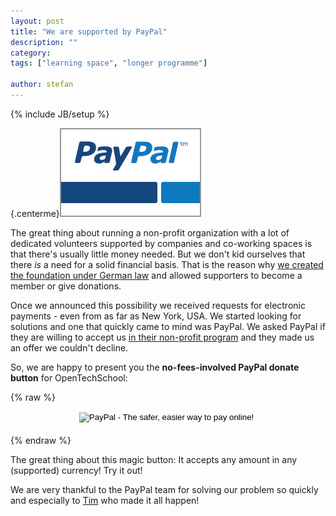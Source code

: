 ```yaml
---
layout: post
title: "We are supported by PayPal"
description: ""
category: 
tags: ["learning space", "longer programme"]

author: stefan
---
```

{% include JB/setup %}

{.centerme}![PayPal Logo](/assets/content/2013-06-05_paypal_logo.jpg)

The great thing about running a non-profit organization with a lot of dedicated volunteers supported by companies and co-working spaces is that there's usually little money needed. But we don't kid ourselves that there *is* a need for a solid financial basis. That is the reason why [we created the foundation under German law](/2013/05/opentechschool-is-now-a-foundation.html) and allowed supporters to become a member or give donations.

Once we announced this possibility we received requests for electronic payments - even from as far as New York, USA. We started looking for solutions and one that quickly came to mind was PayPal. We asked PayPal if they are willing to accept us [in their non-profit program](https://www.paypal.com/webapps/mpp/donations) and they made us an offer we couldn't decline.

So, we are happy to present you the **no-fees-involved PayPal donate button** for OpenTechSchool:

{% raw %}
<div style="text-align:center; margin-bottom: 20px;">
	<form action="https://www.paypal.com/cgi-bin/webscr" method="post" target="_top">
		<input type="hidden" name="cmd" value="_s-xclick" />
		<input type="hidden" name="hosted_button_id" value="DWWZRJAN8C9DE" />
		<input type="image" src="https://www.paypalobjects.com/en_US/i/btn/btn_donate_LG.gif" border="0" name="submit" alt="PayPal - The safer, easier way to pay online!" />
		<img alt="" border="0" src="https://www.paypalobjects.com/de_DE/i/scr/pixel.gif" width="1" height="1" />
	</form>
</div>
{% endraw %}

The great thing about this magic button: It accepts any amount in any (supported) currency! Try it out!

We are very thankful to the PayPal team for solving our problem so quickly and especially to [Tim](https://twitter.com/seraandroid) who made it all happen!

<style>
.centerme {
  text-align: center;
  margin: auto;
  margin-bottom: 20px;
}
</style>